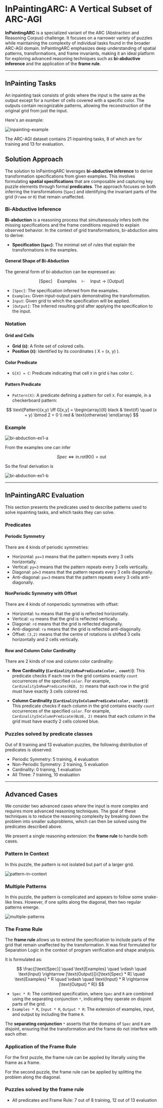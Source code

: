 # InPaintingARC: A Vertical Subset of ARC-AGI

**InPaintingARC** is a specialized variant of the ARC (Abstraction and Reasoning Corpus) challenge. It focuses on a narrower variety of puzzles while maintaining the complexity of individual tasks found in the broader ARC-AGI domain. InPaintingARC emphasizes deep understanding of spatial patterns, transformations, and frame invariants, making it an ideal platform for exploring advanced reasoning techniques such as **bi-abductive inference** and the application of the **frame rule**.

---

## InPainting Tasks

An inpainting task consists of grids where the input is the same as the output except for a number of cells covered with a specific color. The outputs contain recognizable patterns, allowing the reconstruction of the original grid from just the input.

Here's an example:

![inpainting-example](images/inpainting-example.png)

The ARC-AGI dataset contains 21 inpainting tasks, 8 of which are for training and 13 for evaluation.

## Solution Approach

The solution to InPaintingARC leverages **bi-abductive inference** to derive transformation specifications from given examples. This involves formulating **spatial specifications** that are composable and capturing key puzzle elements through formal **predicates**. The approach focuses on both inferring the transformations (`Spec`) and identifying the invariant parts of the grid (`Frame` or `R`) that remain unaffected.

### Bi-Abductive Inference

**Bi-abduction** is a reasoning process that simultaneously infers both the missing specifications and the frame conditions required to explain observed behavior. In the context of grid transformations, bi-abduction aims to derive:

- **Specification (`Spec`)**: The minimal set of rules that explain the transformations in the examples.

#### General Shape of Bi-Abduction

The general form of bi-abduction can be expressed as:

$$
[\text{Spec}] \quad \text{Examples} \quad \vdash \quad \text{Input} \rightarrow [\text{Output}]
$$

- `[Spec]`: The specification inferred from the examples.
- `Examples`: Given input-output pairs demonstrating the transformation.
- `Input`: Given grid to which the specification will be applied.
- `[Output]`: The inferred resulting grid after applying the specification to the input.

### Notation

#### Grid and Cells

- **Grid (`G`)**: A finite set of colored cells.
- **Position (`X`)**: Identified by its coordinates \( X = (x, y) \).

#### Color Predicate

- `G[X] = C`: Predicate indicating that cell `X` in grid `G` has color `C`.

#### Pattern Predicate

- `Pattern(X)`: A predicate defining a pattern for cell `X`. For example, in a checkerboard pattern:

$$
\text{Pattern}(x,y) \iff G[x,y] =
\begin{array}{ll}
black  & \text{if} \quad (x + y) \bmod 2 = 0 \\
red  & \text{otherwise}
\end{array}
$$

### Example

![bi-abduction-ex1-a](images/bi-abduction-ex1-a.png)

From the examples one can infer

$$
Spec \iff \text{in}.\text{rot90()} = \text{out}
$$

So the final derivation is

![bi-abduction-ex1-b](images/bi-abduction-ex1-b.png)

-----

## InPaintingARC Evaluation

This section presents the predicates used to describe patterns used to solve inpainting tasks, and which tasks they can solve.

### Predicates

#### Periodic Symmetry

There are 4 kinds of periodic symmetries:
- Horizontal: `px=3` means that the pattern repeats every 3 cells horizontally.
- Vertical: `py=3` means that the pattern repeats every 3 cells vertically.
- Diagonal: `pd=3` means that the pattern repeats every 3 cells diagonally.
- Anti-diagonal: `pa=3` means that the pattern repeats every 3 cells anti-diagonally.

#### NonPeriodic Symmetry with Offset

There are 4 kinds of nonperiodic symmetries with offset:
- Horizontal: `hx` means that the grid is reflected horizontally.
- Vertical: `vy` means that the grid is reflected vertically.
- Diagonal: `rd` means that the grid is reflected diagonally.
- Anti-diagonal: `ra` means that the grid is reflected anti-diagonally.
- Offset: `(3,2)` means that the centre of rotations is shifted 3 cells horizontally and 2 cells vertically.

#### Row and Column Color Cardinality

There are 2 kinds of row and column color cardinality:

- **Row Cardinality (`CardinalityInRowPredicate(color, count)`)**: This predicate checks if each row in the grid contains exactly `count` occurrences of the specified `color`. For example, `CardinalityInRowPredicate(RED, 3)` means that each row in the grid must have exactly 3 cells colored red.

- **Column Cardinality (`CardinalityInColumnPredicate(color, count)`)**: This predicate checks if each column in the grid contains exactly `count` occurrences of the specified `color`. For example, `CardinalityInColumnPredicate(BLUE, 2)` means that each column in the grid must have exactly 2 cells colored blue.

### Puzzles solved by predicate classes

Out of 8 training and 13 evaluation puzzles, the following distribution of predicates is observed:

- Periodic Symmetry: 5 training, 4 evaluation
- Non-Periodic Symmetry: 2 training, 5 evaluation
- Cardinality: 0 training, 1 evaluation
- All Three: 7 training, 10 evaluation

-----

## Advanced Cases

We consider two advanced cases where the input is more complex and requires more advanced reasoning techniques. The goal of these techniques is to reduce the reasoning complexity by breaking down the problem into smaller subproblems, which can then be solved using the predicates described above.

We present a single reasoning extension: the **frame rule** to handle both cases.

### Pattern In Context

In this puzzle, the pattern is not isolated but part of a larger grid.

![pattern-in-context](images/pattern-in-context.png)

### Multiple Patterns

In this puzzle, the pattern is complicated and appears to follow some snake-like lines. However, if one splits along the diagonal, then two regular patterns emerge.

![multiple-patterns](images/multiple-patterns.png)

### The Frame Rule

The **frame rule** allows us to extend the specification to include parts of the grid that remain unaffected by the transformation. It was first formulated for Separation Logic in the context of program verification and shape analysis.

It is formulated as:

$$
\frac{[\text{Spec}] \quad \text{Examples} \quad \vdash \quad \text{Input} \rightarrow [\text{Output}]}{[\text{Spec} * R] \quad \text{Examples} * R \quad \vdash \quad \text{Input} * R \rightarrow [\text{Output} * R]}
$$

- `Spec * R`: The combined specification, where `Spec` and `R` are combined using the separating conjunction `*`, indicating they operate on disjoint parts of the grid.
- `Examples * R`, `Input * R`, `Output * R`: The extension of examples, input, and output by including the frame `R`.

The **separating conjunction** `*` asserts that the domains of `Spec` and `R` are disjoint, ensuring that the transformation and the frame do not interfere with each other.

### Application of the Frame Rule

For the first puzzle, the frame rule can be applied by literally using the frame as a frame.

For the second puzzle, the frame rule can be applied by splitting the problem along the diagonal.

### Puzzles solved by the frame rule

- All predicates and Frame Rule: 7 out of 8 training, 12 out of 13 evaluation

